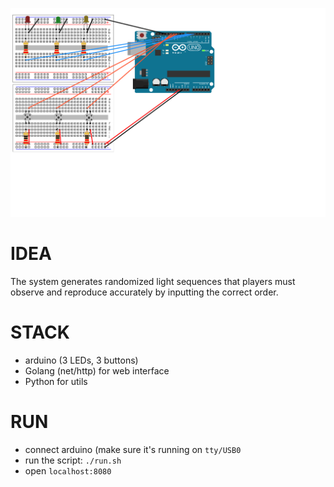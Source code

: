 ![](data/circuit.png)

# IDEA
The system generates randomized light sequences that players must observe and reproduce accurately by inputting the correct order.
# STACK
- arduino (3 LEDs, 3 buttons)
- Golang (net/http) for web interface
- Python for utils 
# RUN
- connect arduino (make sure it's running on `tty/USB0`
- run the script: `./run.sh`
- open `localhost:8080`
